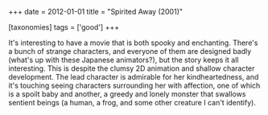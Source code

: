 +++
date = 2012-01-01
title = "Spirited Away (2001)"

[taxonomies]
tags = ['good']
+++

It\'s interesting to have a movie that is both spooky and enchanting.
There\'s a bunch of strange characters, and everyone of them are
designed badly (what\'s up with these Japanese animators?), but the
story keeps it all interesting. This is despite the clumsy 2D animation
and shallow character development. The lead character is admirable for
her kindheartedness, and it\'s touching seeing characters surrounding
her with affection, one of which is a spoilt baby and another, a greedy
and lonely monster that swallows sentient beings (a human, a frog, and
some other creature I can\'t identify).
